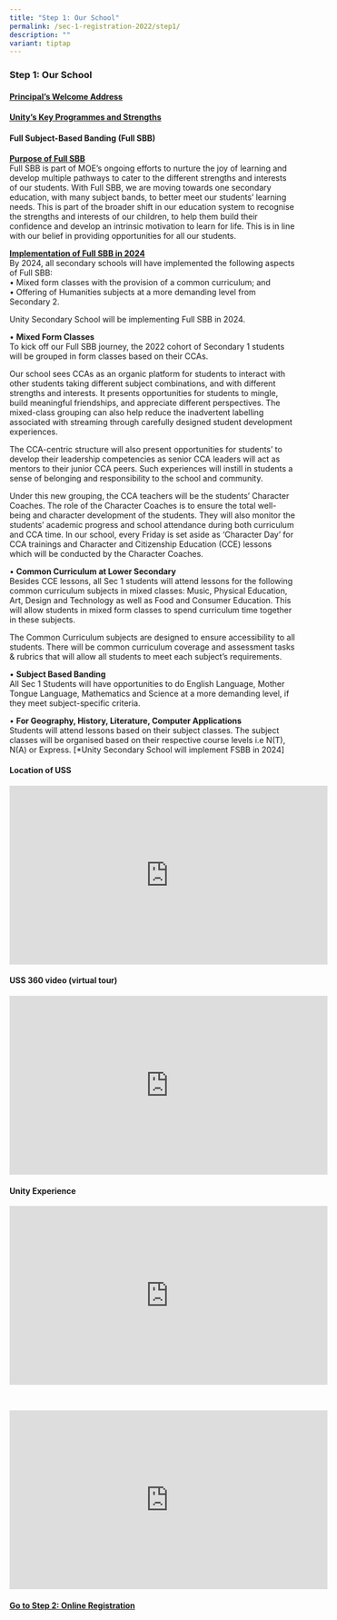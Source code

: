 ```yaml
---
title: "Step 1: Our School"
permalink: /sec-1-registration-2022/step1/
description: ""
variant: tiptap
---
```

<h3>Step 1: Our School&nbsp;</h3>
<h4><a href="/files/Principal_s_Letter_to_Welcome_Our_Secondary_One_Students_and_Parents__2025_.pdf" rel="noopener nofollow" target="_blank">Principal’s Welcome Address</a></h4>
<h4><a href="https://sites.google.com/moe.edu.sg/unityopenhouse?usp=sharing" rel="noopener nofollow" target="_blank">Unity’s Key Programmes and Strengths</a></h4>
<h4>Full Subject-Based Banding (Full SBB)</h4>
<p><strong><u>Purpose of Full SBB</u></strong>
<br>Full SBB is part of MOE’s ongoing efforts to nurture the joy of learning
and develop multiple pathways to cater to the different strengths and interests
of our students. With Full SBB, we are moving towards one secondary education,
with many subject bands, to better meet our students’ learning needs. This
is part of the broader shift in our education system to recognise the strengths
and interests of our children, to help them build their confidence and
develop an intrinsic motivation to learn for life. This is in line with
our belief in providing opportunities for all our students.</p>
<p><strong><u>Implementation of Full SBB in 2024</u></strong>
<br>By 2024, all secondary schools will have implemented the following aspects
of Full SBB:
<br>• Mixed form classes with the provision of a common curriculum; and&nbsp;
<br>• Offering of Humanities subjects at a more demanding level from Secondary
2.</p>
<p>Unity Secondary School will be implementing Full SBB in 2024.</p>
<p>• <strong>Mixed Form Classes</strong>
<br>To kick off our Full SBB journey, the 2022 cohort of Secondary 1 students
will be grouped in form classes based on their CCAs.&nbsp;</p>
<p>Our school sees CCAs as an organic platform for students to interact with
other students taking different subject combinations, and with different
strengths and interests. It presents opportunities for students to mingle,
build meaningful friendships, and appreciate different perspectives. The
mixed-class grouping can also help reduce the inadvertent labelling associated
with streaming through carefully designed student development experiences.</p>
<p>The CCA-centric structure will also present opportunities for students’
to develop their leadership competencies as senior CCA leaders will act
as mentors to their junior CCA peers. Such experiences will instill in
students a sense of belonging and responsibility to the school and community.&nbsp;</p>
<p>Under this new grouping, the CCA teachers will be the students’ Character
Coaches. The role of the Character Coaches is to ensure the total well-being
and character development of the students. They will also monitor the students’
academic progress and school attendance during both curriculum and CCA
time. In our school, every Friday is set aside as ‘Character Day’ for CCA
trainings and Character and Citizenship Education (CCE) lessons which will
be conducted by the Character Coaches.</p>
<p>• <strong>Common Curriculum at Lower Secondary</strong>
<br>Besides CCE lessons, all Sec 1 students will attend lessons for the following
common curriculum subjects in mixed classes: Music, Physical Education,
Art, Design and Technology as well as Food and Consumer Education. This
will allow students in mixed form classes to spend curriculum time together
in these subjects.</p>
<p>The Common Curriculum subjects are designed to ensure accessibility to
all students. There will be common curriculum coverage and assessment tasks
&amp; rubrics that will allow all students to meet each subject’s requirements.</p>
<p>• <strong>Subject Based Banding</strong>
<br>All Sec 1 Students will have opportunities to do English Language, Mother
Tongue Language, Mathematics and Science at a more demanding level, if
they meet subject-specific criteria.&nbsp;</p>
<p>• <strong>For Geography, History, Literature, Computer Applications</strong>
<br>Students will attend lessons based on their subject classes. The subject
classes will be organised based on their respective course levels i.e N(T),
N(A) or Express. [*Unity Secondary School will implement FSBB in 2024]</p>
<h4>Location of USS</h4>
<div class="iframe-wrapper">
<iframe height="315" width="560" allowfullscreen="true" frameborder="0" src="https://www.youtube.com/embed/ZgQ-XXKjPVY?si=R8VlrrnkmY8J8ACa"></iframe>
</div>
<h4>USS 360 video (virtual tour)</h4>
<div class="iframe-wrapper">
<iframe height="315" width="560" allowfullscreen="true" frameborder="0" src="https://www.youtube.com/embed/Ydn2fKqMeao?si=noQ_BKa-EIUNV6ge"></iframe>
</div>
<h4>Unity Experience</h4>
<div class="iframe-wrapper">
<iframe height="315" width="560" allowfullscreen="true" frameborder="0" src="https://www.youtube.com/embed/lEoHvBndV24?si=hj_9U8GlRs2VGLEi"></iframe>
</div>
<p>
<br>
</p>
<div class="iframe-wrapper">
<iframe height="315" width="560" allowfullscreen="true" frameborder="0" src="https://www.youtube.com/embed/9JnJWjtZ8J0?si=puEYl4AUf9bNMExJ"></iframe>
</div>
<p></p>
<h4><strong><u>Go to Step 2: Online Registration</u></strong><br><br><br></h4>
<p></p>
<p></p>